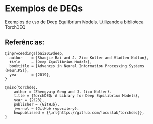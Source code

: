 # Exemplos de DEQs

Exemplos de uso de Deep Equilibrium Models. Utilizando a biblioteca TorchDEQ

## Referências:

```
@inproceedings{bai2019deep,
  author    = {Shaojie Bai and J. Zico Kolter and Vladlen Koltun},
  title     = {Deep Equilibrium Models},
  booktitle = {Advances in Neural Information Processing Systems (NeurIPS)},
  year      = {2019},
}

@misc{torchdeq,
    author = {Zhengyang Geng and J. Zico Kolter},
    title = {TorchDEQ: A Library for Deep Equilibrium Models},
    year = {2023},
    publisher = {GitHub},
    journal = {GitHub repository},
    howpublished = {\url{https://github.com/locuslab/torchdeq}},
}
```
